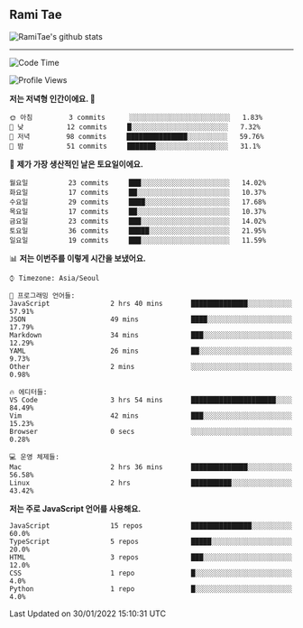 ## Rami Tae

![RamiTae's github stats](https://github-readme-stats.vercel.app/api?username=RamiTae&show_icons=true&theme=tokyonight)

---
<!--START_SECTION:waka-->
![Code Time](http://img.shields.io/badge/Code%20Time-4%20hrs%2044%20mins-blue)

![Profile Views](http://img.shields.io/badge/Profile%20Views-31-blue)

**저는 저녁형 인간이에요. 🦉** 

```text
🌞 아침         3 commits      ░░░░░░░░░░░░░░░░░░░░░░░░░   1.83% 
🌆 낮　         12 commits     █░░░░░░░░░░░░░░░░░░░░░░░░   7.32% 
🌃 저녁         98 commits     ███████████████░░░░░░░░░░   59.76% 
🌙 밤　         51 commits     ███████░░░░░░░░░░░░░░░░░░   31.1%

```
📅 **제가 가장 생산적인 날은 토요일이에요.** 

```text
월요일          23 commits     ███░░░░░░░░░░░░░░░░░░░░░░   14.02% 
화요일          17 commits     ██░░░░░░░░░░░░░░░░░░░░░░░   10.37% 
수요일          29 commits     ████░░░░░░░░░░░░░░░░░░░░░   17.68% 
목요일          17 commits     ██░░░░░░░░░░░░░░░░░░░░░░░   10.37% 
금요일          23 commits     ███░░░░░░░░░░░░░░░░░░░░░░   14.02% 
토요일          36 commits     █████░░░░░░░░░░░░░░░░░░░░   21.95% 
일요일          19 commits     ███░░░░░░░░░░░░░░░░░░░░░░   11.59%

```


📊 **저는 이번주를 이렇게 시간을 보냈어요.** 

```text
⌚︎ Timezone: Asia/Seoul

💬 프로그래밍 언어들: 
JavaScript               2 hrs 40 mins       ██████████████░░░░░░░░░░░   57.91% 
JSON                     49 mins             ████░░░░░░░░░░░░░░░░░░░░░   17.79% 
Markdown                 34 mins             ███░░░░░░░░░░░░░░░░░░░░░░   12.29% 
YAML                     26 mins             ██░░░░░░░░░░░░░░░░░░░░░░░   9.73% 
Other                    2 mins              ░░░░░░░░░░░░░░░░░░░░░░░░░   0.98%

🔥 에디터들: 
VS Code                  3 hrs 54 mins       █████████████████████░░░░   84.49% 
Vim                      42 mins             ███░░░░░░░░░░░░░░░░░░░░░░   15.23% 
Browser                  0 secs              ░░░░░░░░░░░░░░░░░░░░░░░░░   0.28%

💻 운영 체제들: 
Mac                      2 hrs 36 mins       ██████████████░░░░░░░░░░░   56.58% 
Linux                    2 hrs               ██████████░░░░░░░░░░░░░░░   43.42%

```

**저는 주로 JavaScript 언어를 사용해요.** 

```text
JavaScript               15 repos            ███████████████░░░░░░░░░░   60.0% 
TypeScript               5 repos             █████░░░░░░░░░░░░░░░░░░░░   20.0% 
HTML                     3 repos             ███░░░░░░░░░░░░░░░░░░░░░░   12.0% 
CSS                      1 repo              █░░░░░░░░░░░░░░░░░░░░░░░░   4.0% 
Python                   1 repo              █░░░░░░░░░░░░░░░░░░░░░░░░   4.0%

```



 Last Updated on 30/01/2022 15:10:31 UTC
<!--END_SECTION:waka-->
